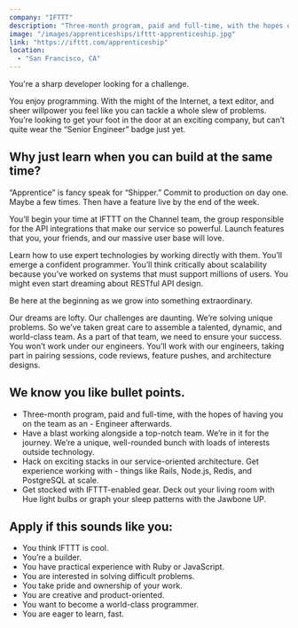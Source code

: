 ```yaml
---
company: "IFTTT"
description: "Three-month program, paid and full-time, with the hopes of having you on the team as an - Engineer afterwards."
image: "/images/apprenticeships/ifttt-apprenticeship.jpg"
link: "https://ifttt.com/apprenticeship"
location:
  - "San Francisco, CA"
---
```


You're a sharp developer looking for a challenge.

You enjoy programming. With the might of the Internet, a text editor, and sheer willpower you feel like you can tackle a whole slew of problems. You’re looking to get your foot in the door at an exciting company, but can’t quite wear the “Senior Engineer” badge just yet.

## Why just learn when you can build at the same time?

“Apprentice” is fancy speak for “Shipper.” Commit to production on day one. Maybe a few times. Then have a feature live by the end of the week.

You’ll begin your time at IFTTT on the Channel team, the group responsible for the API integrations that make our service so powerful. Launch features that you, your friends, and our massive user base will love.

Learn how to use expert technologies by working directly with them. You’ll emerge a confident programmer. You’ll think critically about scalability because you’ve worked on systems that must support millions of users. You might even start dreaming about RESTful API design.

Be here at the beginning as we grow into something extraordinary.

Our dreams are lofty. Our challenges are daunting. We’re solving unique problems. So we’ve taken great care to assemble a talented, dynamic, and world-class team. As a part of that team, we need to ensure your success. You won’t work under our engineers. You’ll work with our engineers, taking part in pairing sessions, code reviews, feature pushes, and architecture designs.

## We know you like bullet points.

- Three-month program, paid and full-time, with the hopes of having you on the team as an - Engineer afterwards.
- Have a blast working alongside a top-notch team. We’re in it for the journey. We’re a unique, well-rounded bunch with loads of interests outside technology.
- Hack on exciting stacks in our service-oriented architecture. Get experience working with - things like Rails, Node.js, Redis, and PostgreSQL at scale.
- Get stocked with IFTTT-enabled gear. Deck out your living room with Hue light bulbs or graph your sleep patterns with the Jawbone UP.

## Apply if this sounds like you:

- You think IFTTT is cool.
- You’re a builder.
- You have practical experience with Ruby or JavaScript.
- You are interested in solving difficult problems.
- You take pride and ownership of your work.
- You are creative and product-oriented.
- You want to become a world-class programmer.
- You are eager to learn, fast.
